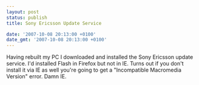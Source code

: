 ```yaml
---
layout: post
status: publish
title: Sony Ericsson Update Service

date: '2007-10-08 20:13:00 +0100'
date_gmt: '2007-10-08 20:13:00 +0100'
---
```

Having rebuilt my PC I downloaded and installed the Sony Ericsson update service. I'd installed Flash in Firefox but not in IE. Turns out if you don't install it via IE as well you're going to get a "Incompatible Macromedia Version" error. Damn IE.
